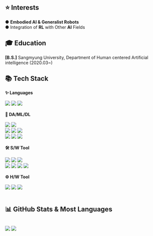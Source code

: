 <div align=left>
	<h2> ⭐ Interests </h2>
	● <b>Embodied AI & Generalist Robots </b>
	<br>
	● Integration of <b>RL</b> with Other <b>AI</b> Fields 
</div>
<div align=left>
	<h2> 🎓️ Education </h2>
	<b>[B.S.]</b> Sangmyung University, Department of Human centered Artificial intelligence (2020.03~)
</div>
<div align=left>
	<h2>📚 Tech Stack </h2>
	<b>✨ Languages </b>
</div>
<br>
<div align="left">
	<img src="https://img.shields.io/badge/Python-3776AB?style=flat-square&logo=Python&logoColor=white"/>
	<img src="https://img.shields.io/badge/C-A8B9CC?style=flat-square&logo=C&logoColor=white"/>
	<img src="https://img.shields.io/badge/C++-00599C?style=flat-square&logo=C%2B%2B&logoColor=white"/>
<br>
<!-- 	<img src="https://img.shields.io/badge/HTML5-E34F26?style=flat&logo=HTML5&logoColor=white" />
	<img src="https://img.shields.io/badge/CSS3-1572B6?style=flat&logo=CSS3&logoColor=white" />
	<img src="https://img.shields.io/badge/JavaScript-F7DF1E?style=flat&logo=JavaScript&logoColor=white" /> -->
	
</div>
<br>
<div align=left>
	<b>🧠 DA/ML/DL</b>
</div>
<br>
<div align=left>
	<img src="https://img.shields.io/badge/Pandas-150458?style=flat&logo=Pandas&logoColor=white" />
	<img src="https://img.shields.io/badge/NumPy-013243?style=flat&logo=numpy&logoColor=white" />
	<br>
	<img src="https://img.shields.io/badge/scikit_learn-F7931E?style=flat&logo=scikit-learn&logoColor=white" />
	<img src="https://img.shields.io/badge/SciPy-8CAAE6?style=flat&logo=scipy&logoColor=white" />
	<img src="https://img.shields.io/badge/OpenCV-5C3EE8?style=flat&logo=opencv&logoColor=white" />
<!-- 	<img src="https://img.shields.io/badge/Matplotlib-eef3f5?style=flat&logo=matplotlib&logoColor=white" />
	<img src="https://img.shields.io/badge/Seaborn-7aadba?style=flat&logo=seaborn&logoColor=white" /> -->
	<br>
	<img src="https://img.shields.io/badge/PyTorch-EE4C2C?style=flat&logo=pytorch&logoColor=white" />
	<img src="https://img.shields.io/badge/Keras-D00000?style=flat&logo=Keras&logoColor=white" />
	<img src="https://img.shields.io/badge/TensorFlow-FF6F00?style=flat-square&logo=tensorflow&logoColor=white"/>
<!-- 	<img src="https://img.shields.io/badge/Open3D-000000?style=flat&logo=open3d&logoColor=white" /> -->
</div>
<br>
<div align=left>
	<b>🛠 S/W Tool</b>
</div>
<br>
<div align=left>
	<img src="https://img.shields.io/badge/Anaconda-44A833?style=flat-square&logo=Anaconda&logoColor=white"/>
	<img src="https://img.shields.io/badge/jupyter-F37626?style=flat&logo=jupyter&logoColor=white" />
	<img src="https://img.shields.io/badge/Colab-F9AB00?style=flat&logo=googlecolab&logoColor=white" />
	<br>
	<img src="https://img.shields.io/badge/Linux-FCC624?style=flat&logo=Linux&logoColor=white" />
	<img src="https://img.shields.io/badge/Docker-2496ED?style=flat-square&logo=Docker&logoColor=white"/>
	<img src="https://img.shields.io/badge/CMake-064F8C?style=flat&logo=cmake&logoColor=white" />
	<img src="https://img.shields.io/badge/ROS-22314E?style=flat&logo=ROS&logoColor=white" />
</div>
<br>
<div align=left>
<b>⚙ H/W Tool</b>
</div>
<br>
<div align=left>
	<img src="https://img.shields.io/badge/Arduino-00878F?style=flat-square&logo=arduino&logoColor=white"/>
	<img src="https://img.shields.io/badge/Raspberry_Pi-A22846?style=flat&logo=raspberrypi&logoColor=white" />
	<img src="https://img.shields.io/badge/STM-03234B?style=flat&logo=stmicroelectronics&logoColor=white" />
</div>
<br>
<div align=left>
<!-- 	<p>🎨 SNS & Portfolio </p>
</div>
<div align=left>
<!-- 	<a href="https://yermi.co.kr">
		<img src="https://img.shields.io/badge/Portfolio-FF3633?style=flat&logo=Micro.blog&logoColor=white" />
	</a> -->
<!-- 	<a href="https://yermi.tistory.com">
		<img src="https://img.shields.io/badge/Blog-FF9800?style=flat&logo=Blogger&logoColor=white" />
	</a> -->
<!-- 	<a href="mailto:dlagus0712@gmail.com">
		<img src="https://img.shields.io/badge/Mail-30B980?style=flat&logo=Gmail&logoColor=white" />
	</a>
	<a href="https://spectacled-chemistry-03c.notion.site/2761608524be8064807eec2f78418b00">
		<img src="https://img.shields.io/badge/Notion-000000?style=flat&logo=Notion&logoColor=white" />
	</a> -->
</div> 
<div align=left>
	<h2>📊 GitHub Stats & Most Languages </h2>
</div>
<div align=left>
	<br>
<img src="https://github-readme-stats.vercel.app/api?username=dla0712tmd&show_icons=true">
<img src="https://github-readme-stats.vercel.app/api/top-langs/?username=dla0712tmd&layout=compact">


<br>
<!-- <p>🏆 Baekjoon solved rank 🏆</p>
	
[![Solved.ac Profile](http://mazassumnida.wtf/api/v2/generate_badge?boj=kycasdzxc)](https://solved.ac/kycasdzxc)
</div>
<br>

![](./profile-3d-contrib/profile-season-animate.svg) -->
